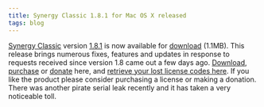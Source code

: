 ```yaml
---
title: Synergy Classic 1.8.1 for Mac OS X released
tags: blog
---
```


[Synergy Classic](http://wincent.dev/a/products/synergy-classic/) version [1.8.1](http://wincent.dev/a/products/synergy-classic/history/#1.8.1) is now available for [download](http://wincent.dev/download.php?item=Synergy.dmg) (1.1MB). This release brings numerous fixes, features and updates in response to requests received since version 1.8 came out a few days ago. [Download](http://wincent.dev/download.php?item=Synergy.dmg), [purchase](https://wincent.dev/a/products/synergy-classic/purchase/) or [donate](https://wincent.dev/a/products/synergy-classic/donate/) here, and [retrieve your lost license codes here](https://wincent.dev/a/support/registration/). If you like the product please consider purchasing a license or making a donation. There was another pirate serial leak recently and it has taken a very noticeable toll.
